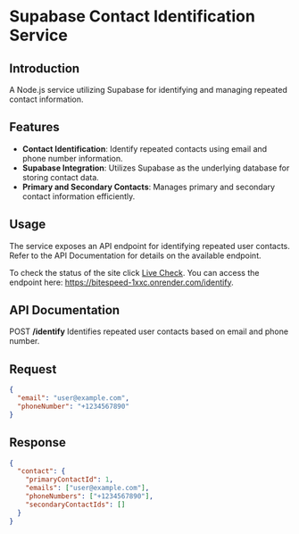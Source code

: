 # Supabase Contact Identification Service

## Introduction

A Node.js service utilizing Supabase for identifying and managing repeated contact information.

## Features

- **Contact Identification**: Identify repeated contacts using email and phone number information.
- **Supabase Integration**: Utilizes Supabase as the underlying database for storing contact data.
- **Primary and Secondary Contacts**: Manages primary and secondary contact information efficiently.

## Usage

The service exposes an API endpoint for identifying repeated user contacts. Refer to the API Documentation for details on the available endpoint.

To check the status of the site click [Live Check](https://bitespeed-1xxc.onrender.com/).
You can access the endpoint here: https://bitespeed-1xxc.onrender.com/identify.

## API Documentation

POST **/identify**
Identifies repeated user contacts based on email and phone number.

## Request
```json
{
  "email": "user@example.com",
  "phoneNumber": "+1234567890"
}
```
## Response
```json
{
  "contact": {
    "primaryContactId": 1,
    "emails": ["user@example.com"],
    "phoneNumbers": ["+1234567890"],
    "secondaryContactIds": []
  }
}
```
